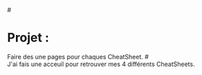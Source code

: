 #<h1>Projet :</h1>

Faire des une pages pour chaques CheatSheet.
#<br>
J'ai fais une acceuil pour retrouver mes 4 différents CheatSheets.
